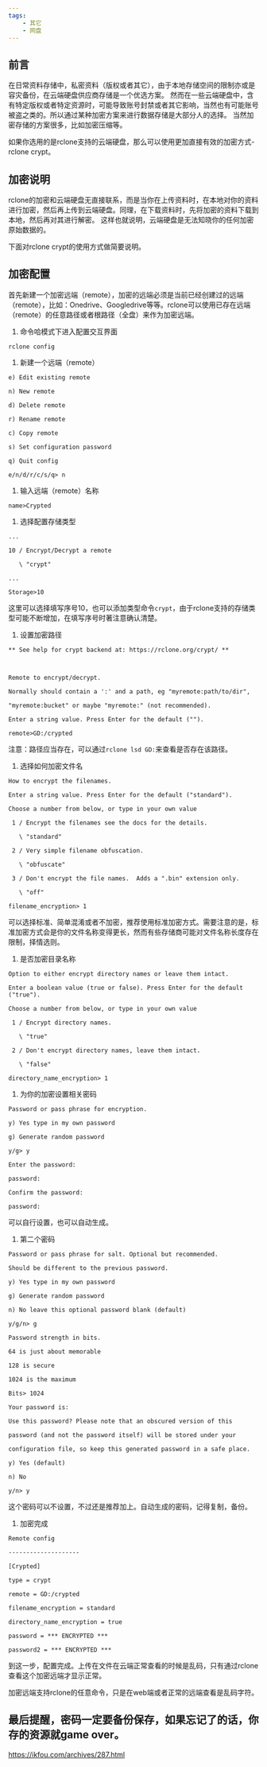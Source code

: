 ```yaml
---
tags:
    - 其它
    - 网盘
---
```


## 前言

在日常资料存储中，私密资料（版权或者其它），由于本地存储空间的限制亦或是容灾备份，在云端硬盘供应商存储是一个优选方案。
然而在一些云端硬盘中，含有特定版权或者特定资源时，可能导致账号封禁或者其它影响，当然也有可能账号被盗之类的。所以通过某种加密方案来进行数据存储是大部分人的选择。
当然加密存储的方案很多，比如加密压缩等。

如果你选用的是rclone支持的云端硬盘，那么可以使用更加直接有效的加密方式-rclone crypt。

## 加密说明

rclone的加密和云端硬盘无直接联系，而是当你在上传资料时，在本地对你的资料进行加密，然后再上传到云端硬盘。同理，在下载资料时，先将加密的资料下载到本地，然后再对其进行解密。
这样也就说明，云端硬盘是无法知晓你的任何加密原始数据的。

下面对rclone crypt的使用方式做简要说明。

## 加密配置

首先新建一个加密远端（remote），加密的远端必须是当前已经创建过的远端（remote），比如：Onedrive、Googledrive等等。rclone可以使用已存在远端（remote）的任意路径或者根路径（全盘）来作为加密远端。

1. 命令哈模式下进入配置交互界面

```
rclone config
```

1. 新建一个远端（remote）

```
e) Edit existing remote

n) New remote

d) Delete remote

r) Rename remote

c) Copy remote

s) Set configuration password

q) Quit config

e/n/d/r/c/s/q> n
```

1. 输入远端（remote）名称

```
name>Crypted
```

1. 选择配置存储类型

```
...

10 / Encrypt/Decrypt a remote

   \ "crypt"

...

Storage>10
```

这里可以选择填写序号10，也可以添加类型命令`crypt`，由于rclone支持的存储类型可能不断增加，在填写序号时著注意确认清楚。

1. 设置加密路径

```
** See help for crypt backend at: https://rclone.org/crypt/ **



Remote to encrypt/decrypt.

Normally should contain a ':' and a path, eg "myremote:path/to/dir",

"myremote:bucket" or maybe "myremote:" (not recommended).

Enter a string value. Press Enter for the default ("").

remote>GD:/crypted
```

注意：路径应当存在，可以通过`rclone lsd GD:`来查看是否存在该路径。

1. 选择如何加密文件名

```
How to encrypt the filenames.

Enter a string value. Press Enter for the default ("standard").

Choose a number from below, or type in your own value

 1 / Encrypt the filenames see the docs for the details.

   \ "standard"

 2 / Very simple filename obfuscation.

   \ "obfuscate"

 3 / Don't encrypt the file names.  Adds a ".bin" extension only.

   \ "off"

filename_encryption> 1
```

可以选择标准、简单混淆或者不加密，推荐使用标准加密方式。需要注意的是，标准加密方式会是你的文件名称变得更长，然而有些存储商可能对文件名称长度存在限制，择情选则。

1. 是否加密目录名称

```
Option to either encrypt directory names or leave them intact.

Enter a boolean value (true or false). Press Enter for the default ("true").

Choose a number from below, or type in your own value

 1 / Encrypt directory names.

   \ "true"

 2 / Don't encrypt directory names, leave them intact.

   \ "false"

directory_name_encryption> 1
```

1. 为你的加密设置相关密码

```
Password or pass phrase for encryption.

y) Yes type in my own password

g) Generate random password

y/g> y

Enter the password:

password:

Confirm the password:

password:
```

可以自行设置，也可以自动生成。

1. 第二个密码

```
Password or pass phrase for salt. Optional but recommended.

Should be different to the previous password.

y) Yes type in my own password

g) Generate random password

n) No leave this optional password blank (default)

y/g/n> g

Password strength in bits.

64 is just about memorable

128 is secure

1024 is the maximum

Bits> 1024

Your password is: 

Use this password? Please note that an obscured version of this

password (and not the password itself) will be stored under your

configuration file, so keep this generated password in a safe place.

y) Yes (default)

n) No

y/n> y
```

这个密码可以不设置，不过还是推荐加上。自动生成的密码，记得复制，备份。

1. 加密完成

```
Remote config

--------------------

[Crypted]

type = crypt

remote = GD:/crypted

filename_encryption = standard

directory_name_encryption = true

password = *** ENCRYPTED ***

password2 = *** ENCRYPTED ***
```

到这一步，配置完成。上传在文件在云端正常查看的时候是乱码，只有通过rclone查看这个加密远端才显示正常。

加密远端支持rclone的任意命令，只是在web端或者正常的远端查看是乱码字符。

## 最后提醒，密码一定要备份保存，如果忘记了的话，你存的资源就game over。



https://ikfou.com/archives/287.html